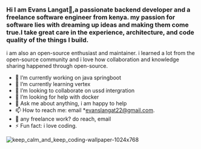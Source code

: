 ### Hi I am Evans Langat👋,a passionate backend developer and a freelance software engineer from kenya. my passion for software lies with dreaming up ideas and making them come true.I take great care in the experience, architecture, and code quality of the things I build.

i am also an open-source enthusiast and maintainer. i learned a lot from the open-source community and i love how collaboration and knowledge sharing happened through open-source.
- 🔭 I’m currently working on java springboot
- 🌱 I’m currently learning vertex
- 👯 I’m looking to collaborate on ussd intergration  
- 🤔 I’m looking for help with docker
- 💬 Ask me about anything, i am happy to help
- 📫 How to reach me: email *evanslangat22@gmail.com.   
- 💼 any freelance work? do reach, email
- ⚡ Fun fact: i love coding.

![keep_calm_and_keep_coding-wallpaper-1024x768](https://user-images.githubusercontent.com/56291063/173513991-6b8352fd-0d57-4678-b764-6a3f245ec516.jpg)
